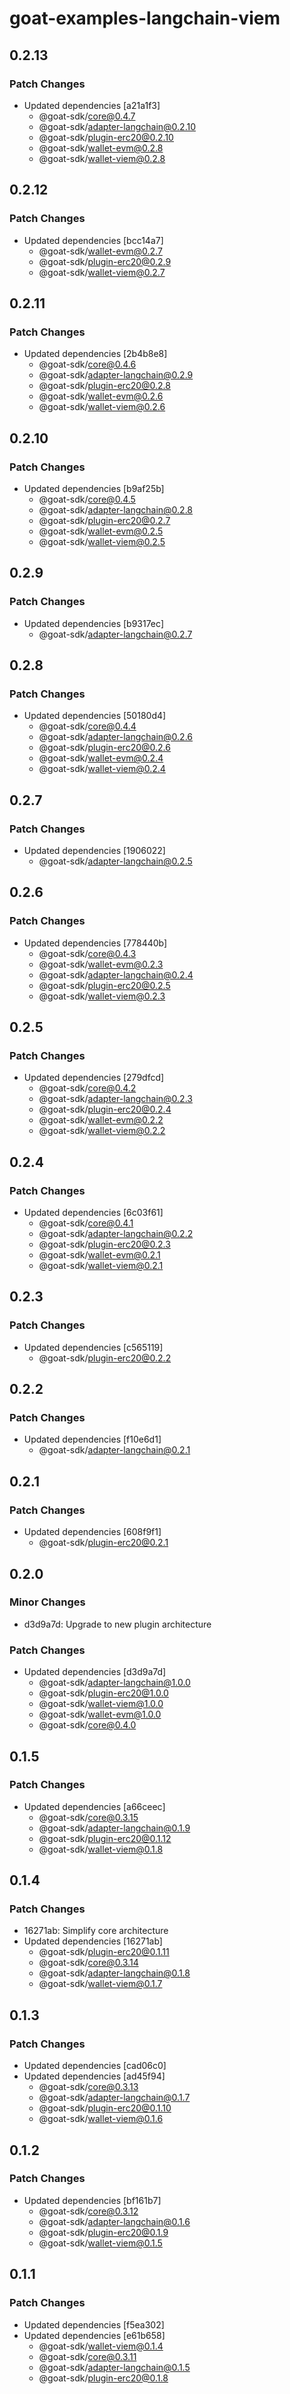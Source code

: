 # goat-examples-langchain-viem

## 0.2.13

### Patch Changes

- Updated dependencies [a21a1f3]
  - @goat-sdk/core@0.4.7
  - @goat-sdk/adapter-langchain@0.2.10
  - @goat-sdk/plugin-erc20@0.2.10
  - @goat-sdk/wallet-evm@0.2.8
  - @goat-sdk/wallet-viem@0.2.8

## 0.2.12

### Patch Changes

- Updated dependencies [bcc14a7]
  - @goat-sdk/wallet-evm@0.2.7
  - @goat-sdk/plugin-erc20@0.2.9
  - @goat-sdk/wallet-viem@0.2.7

## 0.2.11

### Patch Changes

- Updated dependencies [2b4b8e8]
  - @goat-sdk/core@0.4.6
  - @goat-sdk/adapter-langchain@0.2.9
  - @goat-sdk/plugin-erc20@0.2.8
  - @goat-sdk/wallet-evm@0.2.6
  - @goat-sdk/wallet-viem@0.2.6

## 0.2.10

### Patch Changes

- Updated dependencies [b9af25b]
  - @goat-sdk/core@0.4.5
  - @goat-sdk/adapter-langchain@0.2.8
  - @goat-sdk/plugin-erc20@0.2.7
  - @goat-sdk/wallet-evm@0.2.5
  - @goat-sdk/wallet-viem@0.2.5

## 0.2.9

### Patch Changes

- Updated dependencies [b9317ec]
  - @goat-sdk/adapter-langchain@0.2.7

## 0.2.8

### Patch Changes

- Updated dependencies [50180d4]
  - @goat-sdk/core@0.4.4
  - @goat-sdk/adapter-langchain@0.2.6
  - @goat-sdk/plugin-erc20@0.2.6
  - @goat-sdk/wallet-evm@0.2.4
  - @goat-sdk/wallet-viem@0.2.4

## 0.2.7

### Patch Changes

- Updated dependencies [1906022]
  - @goat-sdk/adapter-langchain@0.2.5

## 0.2.6

### Patch Changes

- Updated dependencies [778440b]
  - @goat-sdk/core@0.4.3
  - @goat-sdk/wallet-evm@0.2.3
  - @goat-sdk/adapter-langchain@0.2.4
  - @goat-sdk/plugin-erc20@0.2.5
  - @goat-sdk/wallet-viem@0.2.3

## 0.2.5

### Patch Changes

- Updated dependencies [279dfcd]
  - @goat-sdk/core@0.4.2
  - @goat-sdk/adapter-langchain@0.2.3
  - @goat-sdk/plugin-erc20@0.2.4
  - @goat-sdk/wallet-evm@0.2.2
  - @goat-sdk/wallet-viem@0.2.2

## 0.2.4

### Patch Changes

- Updated dependencies [6c03f61]
  - @goat-sdk/core@0.4.1
  - @goat-sdk/adapter-langchain@0.2.2
  - @goat-sdk/plugin-erc20@0.2.3
  - @goat-sdk/wallet-evm@0.2.1
  - @goat-sdk/wallet-viem@0.2.1

## 0.2.3

### Patch Changes

- Updated dependencies [c565119]
  - @goat-sdk/plugin-erc20@0.2.2

## 0.2.2

### Patch Changes

- Updated dependencies [f10e6d1]
  - @goat-sdk/adapter-langchain@0.2.1

## 0.2.1

### Patch Changes

- Updated dependencies [608f9f1]
  - @goat-sdk/plugin-erc20@0.2.1

## 0.2.0

### Minor Changes

- d3d9a7d: Upgrade to new plugin architecture

### Patch Changes

- Updated dependencies [d3d9a7d]
  - @goat-sdk/adapter-langchain@1.0.0
  - @goat-sdk/plugin-erc20@1.0.0
  - @goat-sdk/wallet-viem@1.0.0
  - @goat-sdk/wallet-evm@1.0.0
  - @goat-sdk/core@0.4.0

## 0.1.5

### Patch Changes

- Updated dependencies [a66ceec]
  - @goat-sdk/core@0.3.15
  - @goat-sdk/adapter-langchain@0.1.9
  - @goat-sdk/plugin-erc20@0.1.12
  - @goat-sdk/wallet-viem@0.1.8

## 0.1.4

### Patch Changes

- 16271ab: Simplify core architecture
- Updated dependencies [16271ab]
  - @goat-sdk/plugin-erc20@0.1.11
  - @goat-sdk/core@0.3.14
  - @goat-sdk/adapter-langchain@0.1.8
  - @goat-sdk/wallet-viem@0.1.7

## 0.1.3

### Patch Changes

- Updated dependencies [cad06c0]
- Updated dependencies [ad45f94]
  - @goat-sdk/core@0.3.13
  - @goat-sdk/adapter-langchain@0.1.7
  - @goat-sdk/plugin-erc20@0.1.10
  - @goat-sdk/wallet-viem@0.1.6

## 0.1.2

### Patch Changes

- Updated dependencies [bf161b7]
  - @goat-sdk/core@0.3.12
  - @goat-sdk/adapter-langchain@0.1.6
  - @goat-sdk/plugin-erc20@0.1.9
  - @goat-sdk/wallet-viem@0.1.5

## 0.1.1

### Patch Changes

- Updated dependencies [f5ea302]
- Updated dependencies [e61b658]
  - @goat-sdk/wallet-viem@0.1.4
  - @goat-sdk/core@0.3.11
  - @goat-sdk/adapter-langchain@0.1.5
  - @goat-sdk/plugin-erc20@0.1.8
